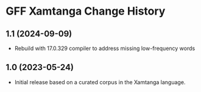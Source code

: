 GFF Xamtanga Change History
====================

1.1 (2024-09-09)
----------------
* Rebuild with 17.0.329 compiler to address missing low-frequency words

1.0 (2023-05-24)
----------------
* Initial release based on a curated corpus in the Xamtanga language.
